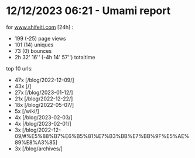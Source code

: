 # 12/12/2023 06:21 - Umami report
for www.shifeiti.com [24h] :

 - 199 (-25) page views
 - 101 (14) uniques
 - 73 (0) bounces
 - 2h 32' 16'' (-4h 14' 57'') totaltime


top 10 urls:
 - 47x [/blog/2022-12-09/]
 - 43x [/]
 - 27x [/blog/2023-01-12/]
 - 21x [/blog/2022-12-22/]
 - 18x [/blog/2022-05-07/]
 - 5x [/wiki/]
 - 4x [/blog/2023-02-03/]
 - 4x [/blog/2023-02-01/]
 - 3x [/blog/2022-12-09/#%E5%88%B7%E6%B5%81%E7%B3%BB%E7%BB%9F%E5%AE%89%E8%A3%85]
 - 3x [/blog/archives/]


